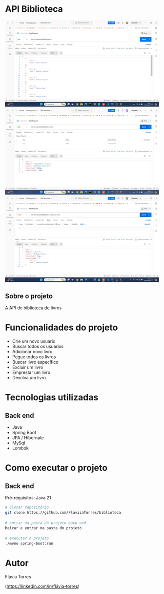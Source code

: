 # API Biblioteca

![Logo of the project](https://github.com/FlaviiaTorres/biblioteca/blob/master/biblioteca/src/main/resources/imagens/Captura%20de%20Tela%20(57).png)
![Logo of the project](https://github.com/FlaviiaTorres/biblioteca/blob/master/biblioteca/src/main/resources/imagens/Captura%20de%20Tela%20(58).png)
![Logo of the project](https://github.com/FlaviiaTorres/biblioteca/blob/master/biblioteca/src/main/resources/imagens/Captura%20de%20Tela%20(59).png)

## Sobre o projeto
A API de biblioteca de livros

# Funcionalidades do projeto
- Crie um novo usuário
- Buscar todos os usuários
- Adicionar novo livro
- Pegue todos os livros
- Buscar livro específico
- Excluir um livro 
- Emprestar um livro 
- Devolva um livro

# Tecnologias utilizadas
## Back end
- Java
- Spring Boot
- JPA / Hibernate
- MySql
- Lombok

# Como executar o projeto

## Back end
Pré-requisitos: Java 21

```bash
# clonar repositório
git clone https://github.com/FlaviiaTorres/biblioteca

# entrar na pasta do projeto back end
baixar e entrar na pasta do projeto

# executar o projeto
./mvnw spring-boot:run
```


# Autor

Flávia Torres

(https://linkedin.com/in/flávia-torres)
